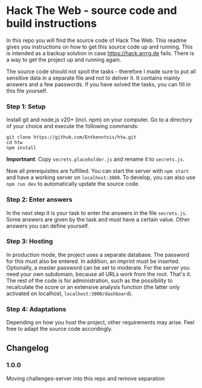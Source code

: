 # Hack The Web - source code and build instructions

In this repo you will find the source code of Hack The Web. This readme gives you instructions on how to get this source code up and running. This is intended as a backup solution in case https://hack.arrrg.de fails. There is a way to get the project up and running again.

The source code should not spoil the tasks - therefore I made sure to put all sensitive data in a separate file and not to deliver it. It contains mainly answers and a few passwords. If you have solved the tasks, you can fill in this file yourself.

### Step 1: Setup

Install git and node.js v20+ (incl. npm) on your computer. Go to a directory of your choice and execute the following commands:

```
git clone https://github.com/Entkenntnis/htw.git
cd htw
npm install
```

**Importnant**: Copy `secrets.placeholder.js` and rename it to `secrets.js`.

Now all prerequisites are fulfilled. You can start the server with `npm start` and have a working server on `localhost:3000`. To develop, you can also use `npm run dev` to automatically update the source code.

### Step 2: Enter answers

In the next step it is your task to enter the answers in the file `secrets.js`. Some answers are given by the task and must have a certain value. Other answers you can define yourself.

### Step 3: Hosting

In production mode, the project uses a separate database. The password for this must also be entered. In addition, an imprint must be inserted. Optionally, a master password can be set to moderate. For the server you need your own subdomain, because all URLs work from the root. That's it. The rest of the code is for administration, such as the possibility to recalculate the score or an extensive analysis function (the latter only activated on localhost, `localhost:3000/dashboard`).

### Step 4: Adaptations

Depending on how you host the project, other requirements may arise. Feel free to adapt the source code accordingly.

## Changelog

### 1.0.0

Moving challenges-server into this repo and remove separation
